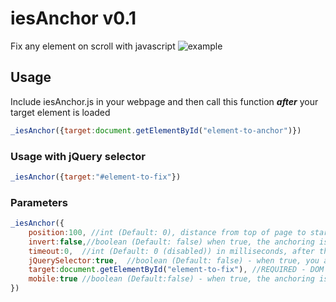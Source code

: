 # iesAnchor v0.1
Fix any element on scroll with javascript
![example](https://github.com/tritone11/iesAnchor/blob/master/example.gif?raw=true)

## Usage
Include iesAnchor.js in your webpage and then call this function ***after*** your target element is loaded
```javascript
_iesAnchor({target:document.getElementById("element-to-anchor")})  
```
  
### Usage with jQuery selector  
```javascript
_iesAnchor({target:"#element-to-fix"})  
```

### Parameters 
```javascript
_iesAnchor({  
	position:100, //int (Default: 0), distance from top of page to start the anchoring onscroll, and the position of the fixed element   
	invert:false,//boolean (Default: false) when true, the anchoring is disabled if the user scroll from bottom to top  
	timeout:0,  //int (Default: 0 (disabled)) in milliseconds, after this timeout the anchoring is disabled  
	jQuerySelector:true,  //boolean (Default: false) - when true, you are allowed to pass a jQuery selector in the target parameter  
	target:document.getElementById("element-to-fix"), //REQUIRED - DOM element to fix  
	mobile:true //boolean (Default:false) - when true, the anchoring is active also on mobile  
})
```
